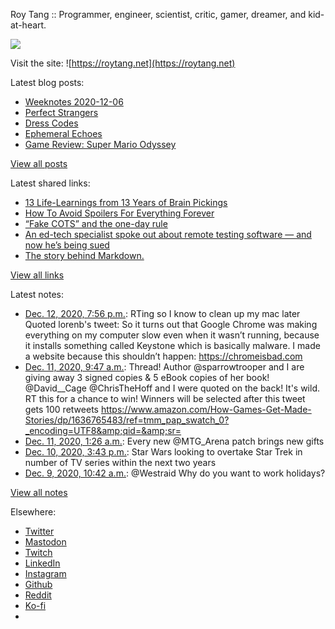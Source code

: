 Roy Tang :: Programmer, engineer, scientist, critic, gamer, dreamer, and kid-at-heart.

![](https://roytang.net/static/img/profile.jpg)

Visit the site: ![https://roytang.net](https://roytang.net)

Latest blog posts:

- [Weeknotes 2020-12-06](https://roytang.net/2020/12/weeknotes-2020-12-06/)
- [Perfect Strangers](https://roytang.net/2020/12/perfect-strangers/)
- [Dress Codes](https://roytang.net/2020/12/dress-codes/)
- [Ephemeral Echoes](https://roytang.net/2020/12/ephemeral-echoes/)
- [Game Review: Super Mario Odyssey](https://roytang.net/2020/12/super-mario-odyssey/)

[View all posts](https://roytang.net/blog)

Latest shared links:

- [13 Life-Learnings from 13 Years of Brain Pickings](https://roytang.net/2020/11/13-life-learnings-from-13-years-of-brain-pickings/)
- [How To Avoid Spoilers For Everything Forever](https://roytang.net/2020/11/how-to-avoid-spoilers-for-everything-forever/)
- [“Fake COTS” and the one-day rule](https://roytang.net/2020/10/fake-cots-and-the-one-day-rule/)
- [An ed-tech specialist spoke out about remote testing software — and now he’s being sued](https://roytang.net/2020/10/an-ed-tech-specialist-spoke-out-about-remote-testing-software-and-now-hes-being-sued/)
- [The story behind Markdown.](https://roytang.net/2020/10/the-story-behind-markdown/)

[View all links](https://roytang.net/links)

Latest notes:

- [Dec. 12, 2020, 7:56 p.m.](https://roytang.net/2020/12/1337969729902821376/): RTing so I know to clean up my mac later Quoted lorenb&#x27;s tweet: So it turns out that Google Chrome was making everything on my computer slow even when it wasn’t running, because it installs something called Keystone which is basically malware. I made a website because this shouldn’t happen: https://chromeisbad.com
- [Dec. 11, 2020, 9:47 a.m.](https://roytang.net/2020/12/1337453916162703360/): Thread! Author @sparrowtrooper and I are giving away 3 signed copies &amp; 5 eBook copies of her book! @David__Cage @ChrisTheHoff and I were quoted on the back! It&#x27;s wild. RT this for a chance to win! Winners will be selected after this tweet gets 100 retweets https://www.amazon.com/How-Games-Get-Made-Stories/dp/1636765483/ref=tmm_pap_swatch_0?_encoding=UTF8&amp;qid=&amp;sr=
- [Dec. 11, 2020, 1:26 a.m.](https://roytang.net/2020/12/1337327864992055304/): Every new @MTG_Arena patch brings new gifts
- [Dec. 10, 2020, 3:43 p.m.](https://roytang.net/2020/12/1337181083952017412/): Star Wars looking to overtake Star Trek in number of TV series within the next two years
- [Dec. 9, 2020, 10:42 a.m.](https://roytang.net/2020/12/1336743110601162752/): @Westraid Why do you want to work holidays?

[View all notes](https://roytang.net/notes)

Elsewhere:

- [Twitter](https://twitter.com/roytang)
- [Mastodon](https://mastodon.technology/@roytang)
- [Twitch](https://twitch.tv/twitchyroy)
- [LinkedIn](https://www.linkedin.com/in/roytang)
- [Instagram](https://instagram.com/roytang0400)
- [Github](https://github.com/roytang)
- [Reddit](https://reddit.com/u/hungryroy)
- [Ko-fi](https://ko-fi.com/roytang)
- [](mailto:hello@roytang.net)